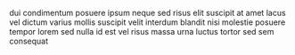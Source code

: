 dui condimentum posuere ipsum neque sed risus elit suscipit at amet lacus vel
dictum varius mollis suscipit velit interdum blandit nisi molestie posuere
tempor lorem sed nulla id est vel risus massa urna luctus tortor sed sem
consequat